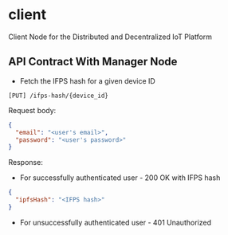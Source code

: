 # client
Client Node for the Distributed and Decentralized IoT Platform

## API Contract With Manager Node

- Fetch the IFPS hash for a given device ID

`[PUT] /ifps-hash/{device_id}`

Request body:
```json
{
  "email": "<user's email>",
  "password": "<user's password>"
}
```

Response:
- For successfully authenticated user - 200 OK with IFPS hash
```json
{
  "ipfsHash": "<IFPS hash>"
}
```

- For unsuccessfully authenticated user - 401 Unauthorized
